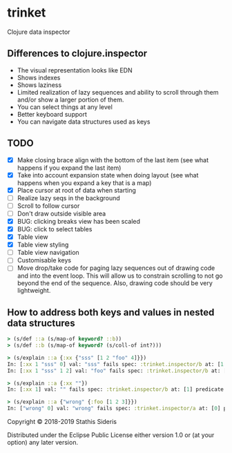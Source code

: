 # trinket

Clojure data inspector

##  Differences to clojure.inspector

- The visual representation looks like EDN
- Shows indexes
- Shows laziness
- Limited realization of lazy sequences and ability to scroll through
  them and/or show a larger portion of them.
- You can select things at any level
- Better keyboard support
- You can navigate data structures used as keys

## TODO

- [x] Make closing brace align with the bottom of the last item (see
      what happens if you expand the last item)
- [x] Take into account expansion state when doing layout (see what
      happens when you expand a key that is a map)
- [x] Place cursor at root of data when starting
- [ ] Realize lazy seqs in the background
- [ ] Scroll to follow cursor
- [ ] Don't draw outside visible area
- [x] BUG: clicking breaks view has been scaled
- [x] BUG: click to select tables
- [x] Table view
- [x] Table view styling
- [ ] Table view navigation
- [ ] Customisable keys
- [ ] Move drop/take code for paging lazy sequences out of drawing
      code and into the event loop. This will allow us to constrain
      scrolling to not go beyond the end of the sequence. Also,
      drawing code should be very lightweight.

## How to address both keys and values in nested data structures

``` clojure
> (s/def ::a (s/map-of keyword? ::b))
> (s/def ::b (s/map-of keyword? (s/coll-of int?)))

> (s/explain ::a {:xx {"sss" [1 2 "foo" 4]}})
In: [:xx 1 "sss" 0] val: "sss" fails spec: :trinket.inspector/b at: [1 0] predicate: keyword?
In: [:xx 1 "sss" 1 2] val: "foo" fails spec: :trinket.inspector/b at: [1 1] predicate: int?

> (s/explain ::a {:xx ""})
In: [:xx 1] val: "" fails spec: :trinket.inspector/b at: [1] predicate: map?

> (s/explain ::a {"wrong" {:foo [1 2 3]}})
In: ["wrong" 0] val: "wrong" fails spec: :trinket.inspector/a at: [0] predicate: keyword?
```

Copyright © 2018-2019 Stathis Sideris

Distributed under the Eclipse Public License either version 1.0 or (at
your option) any later version.
